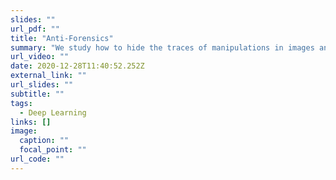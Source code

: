 ```yaml
---
slides: ""
url_pdf: ""
title: "Anti-Forensics"
summary: "We study how to hide the traces of manipulations in images and present a novel GANs to achieve anti-forensics performance. \r\n"
url_video: ""
date: 2020-12-28T11:40:52.252Z
external_link: ""
url_slides: ""
subtitle: ""
tags:
  - Deep Learning
links: []
image:
  caption: ""
  focal_point: ""
url_code: ""
---
```


